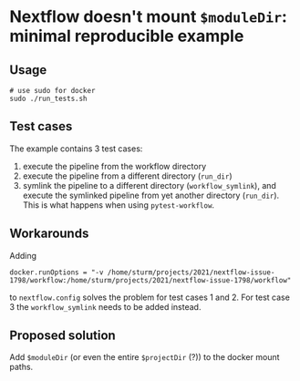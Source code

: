 # Nextflow doesn't mount `$moduleDir`: minimal reproducible example

## Usage

```
# use sudo for docker
sudo ./run_tests.sh
```

## Test cases

The example contains 3 test cases: 

1. execute the pipeline from the workflow directory
2. execute the pipeline from a different directory (`run_dir`)
3. symlink the pipeline to a different directory (`workflow_symlink`), and execute the symlinked
   pipeline from yet another directory (`run_dir`). This is what happens when using
   `pytest-workflow`.

## Workarounds

Adding

```
docker.runOptions = "-v /home/sturm/projects/2021/nextflow-issue-1798/workflow:/home/sturm/projects/2021/nextflow-issue-1798/workflow"
```

to `nextflow.config` solves the problem for test cases 1 and 2. For test case 3
the `workflow_symlink` needs to be added instead.

## Proposed solution

Add `$moduleDir` (or even the entire `$projectDir` (?)) to the docker mount
paths. 
